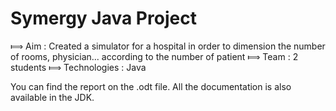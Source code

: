 # Symergy Java Project

⟾ Aim : Created a simulator for a hospital in order to dimension the number of rooms, physician... according to the number of patient
⟾ Team : 2 students
⟾ Technologies : Java

You can find the report on the .odt file.
All the documentation is also available in the JDK.
